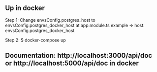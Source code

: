 ## Up in docker

Step 1:
Change envsConfig.postgres_host to envsConfig.postgres_docker_host at app.module.ts
example => host: envsConfig.postgres_docker_host

Step 2:
$ docker-compose up

## Documentation: http://localhost:3000/api/doc or http://localhost:5000/api/doc in docker

